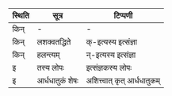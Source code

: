 | स्थिति | सूत्र | टिप्पणी |
| ----- | ------- | ------ |
| किन् | - | - |
| किन् | लशक्वतद्धिते | क्-इत्यस्य इत्संज्ञा |
| किन् | हलन्त्यम् | न्-इत्यस्य इत्संज्ञा |
| इ | तस्य लोपः | इत्संज्ञकस्य लोपः |
| इ | आर्धधातुकं शेषः | अशित्त्वात् कृत् आर्धधातुकम् |
